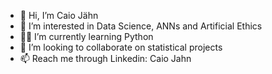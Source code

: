 - 🚀 Hi, I’m Caio Jähn
- 👀 I’m interested in Data Science, ANNs and Artificial Ethics
- 👨‍💻 I’m currently learning Python
- 🦾 I’m looking to collaborate on statistical projects
- 📫 Reach me through Linkedin: Caio Jahn

<!---
caioba-codes/caioba-codes is a ✨ special ✨ repository because its `README.md` (this file) appears on your GitHub profile.
You can click the Preview link to take a look at your changes.
--->
